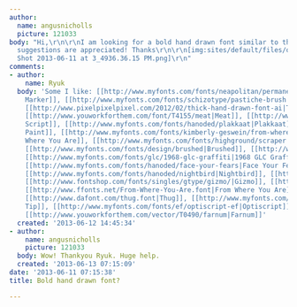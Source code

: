 ```yaml
---
author:
  name: angusnicholls
  picture: 121033
body: "Hi,\r\n\r\nI am looking for a bold hand drawn font similar to these. \r\nAny
  suggestions are appreciated! Thanks\r\n\r\n[img:sites/default/files/old-images/17553257-e674-4ff8-b6ac-64cf17bd599f_300_220_5817.jpg]\r\n[img:sites/default/files/old-images/Nuts_16_5508.jpg]\r\n[img:sites/default/files/old-images/IG5A9625-1024x682_6004.jpg]\r\n[img:sites/default/files/old-images/Screen
  Shot 2013-06-11 at 3_4936.36.15 PM.png]\r\n"
comments:
- author:
    name: Ryuk
  body: 'Some I like: [[http://www.myfonts.com/fonts/neapolitan/permanent-marker-pro|Permanent
    Marker]], [[http://www.myfonts.com/fonts/schizotype/pastiche-brush|Pastiche Brush]],
    [[http://www.pixelpixelpixel.com/2012/02/thick-hand-drawn-font-ai|Thick Hand Drawn]],
    [[http://www.youworkforthem.com/font/T4155/meat|Meat]], [[http://www.youworkforthem.com/product.php?sku=T0201|OffHand
    Script]], [[http://www.myfonts.com/fonts/hanoded/plakkaat|Plakkaat]], [[http://www.myfonts.com/fonts/highground/fresh-paint|Fresh
    Paint]], [[http://www.myfonts.com/fonts/kimberly-geswein/from-where-you-are|From
    Where You Are]], [[http://www.myfonts.com/fonts/highground/scraper|Scraper]],
    [[http://www.myfonts.com/fonts/design/brushed|Brushed]], [[http://www.myfonts.com/fonts/linotype/seven|Seven]],
    [[http://www.myfonts.com/fonts/glc/1968-glc-graffiti|1968 GLC Graffiti]], [[http://www.myfonts.com/fonts/font-fabric/pastel|Pastel]],
    [[http://www.myfonts.com/fonts/hanoded/face-your-fears|Face Your Fears]], [[http://www.myfonts.com/fonts/hanoded/trollslayer|Trollslayer]],
    [[http://www.myfonts.com/fonts/hanoded/nightbird|Nightbird]], [[http://www.myfonts.com/fonts/bluevinyl/fashionista-bv/|Fashionista]],
    [[http://www.fontshop.com/fonts/singles/gtype/gizmo/|Gizmo]], [[http://www.myfonts.com/fonts/cultivated-mind/cocobella/|Cocobella]],
    [[http://www.ffonts.net/From-Where-You-Are.font|From Where You Are]], [[http://www.myfonts.com/fonts/joebob/dearjoehannes|dearJoeHannes]],
    [[http://www.dafont.com/thug.font|Thug]], [[http://www.myfonts.com/search/felt+tip|Felt
    Tip]], [[http://www.myfonts.com/fonts/ef/optiscript-ef|Optiscript]], [[http://www.myfonts.com/fonts/tolstrup-pryds/tpg-prydspensel|PrydsPensel]],
    [[http://www.youworkforthem.com/vector/T0490/farnum|Farnum]]'
  created: '2013-06-12 14:45:34'
- author:
    name: angusnicholls
    picture: 121033
  body: Wow! Thankyou Ryuk. Huge help.
  created: '2013-06-13 07:15:09'
date: '2013-06-11 07:15:38'
title: Bold hand drawn font?

---
```

